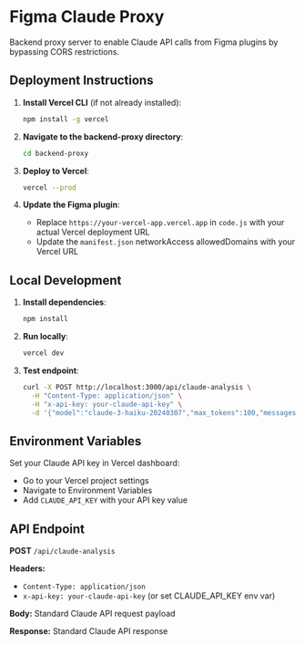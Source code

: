 # Figma Claude Proxy

Backend proxy server to enable Claude API calls from Figma plugins by bypassing CORS restrictions.

## Deployment Instructions

1. **Install Vercel CLI** (if not already installed):
   ```bash
   npm install -g vercel
   ```

2. **Navigate to the backend-proxy directory**:
   ```bash
   cd backend-proxy
   ```

3. **Deploy to Vercel**:
   ```bash
   vercel --prod
   ```

4. **Update the Figma plugin**:
   - Replace `https://your-vercel-app.vercel.app` in `code.js` with your actual Vercel deployment URL
   - Update the `manifest.json` networkAccess allowedDomains with your Vercel URL

## Local Development

1. **Install dependencies**:
   ```bash
   npm install
   ```

2. **Run locally**:
   ```bash
   vercel dev
   ```

3. **Test endpoint**:
   ```bash
   curl -X POST http://localhost:3000/api/claude-analysis \
     -H "Content-Type: application/json" \
     -H "x-api-key: your-claude-api-key" \
     -d '{"model":"claude-3-haiku-20240307","max_tokens":100,"messages":[{"role":"user","content":"Hello"}]}'
   ```

## Environment Variables

Set your Claude API key in Vercel dashboard:
- Go to your Vercel project settings
- Navigate to Environment Variables
- Add `CLAUDE_API_KEY` with your API key value

## API Endpoint

**POST** `/api/claude-analysis`

**Headers:**
- `Content-Type: application/json`
- `x-api-key: your-claude-api-key` (or set CLAUDE_API_KEY env var)

**Body:** Standard Claude API request payload

**Response:** Standard Claude API response